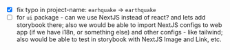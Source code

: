 - [x] fix typo in project-name: `earhquake` -> `earthquake`
- [ ] for `ui` package - can we use NextJS instead of react? and lets add storybook there; also we would be able to import NextJS configs to web app (if we have i18n, or something else) and other configs - like tailwind; also would be able to test in storybook with NextJS Image and Link, etc.